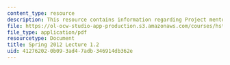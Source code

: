 ```yaml
---
content_type: resource
description: This resource contains information regarding Project mentor presentations.
file: https://ol-ocw-studio-app-production.s3.amazonaws.com/courses/hst-s14-health-information-systems-to-improve-quality-of-care-in-resource-poor-settings-spring-2012/412762020b093ad47adb346914db362e_MITHST_S14S12_lec04b_1201.pdf
file_type: application/pdf
resourcetype: Document
title: Spring 2012 Lecture 1.2
uid: 41276202-0b09-3ad4-7adb-346914db362e
---
```

